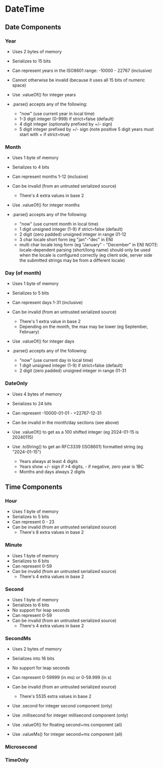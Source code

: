 # DateTime

## Date Components

### Year

- Uses 2 bytes of memory
- Serializes to 15 bits
- Can represent years in the ISO8601 range: -10000 - 22767 (inclusive)
- Cannot otherwise be invalid (because it uses all 15 bits of numeric space)

- Use .valueOf() for integer years

- .parse() accepts any of the following:
    - "now" (use current year in local time)
    - 1-3 digit integer (0-999) if strict=false (default)
    - 4 digit integer (optionally prefixed by +/- sign)
    - 5 digit integer prefixed by +/- sign (note positive 5 digit years must start with + if strict=true)

### Month

- Uses 1 byte of memory
- Serializes to 4 bits
- Can represent months 1-12 (inclusive)
- Can be invalid (from an untrusted serialized source)
    - There's 4 extra values in base 2

- Use .valueOf() for integer months

- .parse() accepts any of the following:
    - "now" (use current month in local time)
    - 1 digit unsigned integer (1-9) if strict=false (default)
    - 2 digit (zero padded) unsigned integer in range 01-12
    - 3 char locale short form (eg "jan"-"dec" in EN)
    - multi char locale long form (eg "January" - "December" in EN)
NOTE: locale-dependent parsing (short/long name) should only be used when the locale is configured correctly (eg client side, server side the submitted strings may be from a different locale)

### Day (of month)

- Uses 1 byte of memory
- Serializes to 5 bits
- Can represent days 1-31 (inclusive)
- Can be invalid (from an untrusted serialized source)
    - There's 1 extra value in base 2
    - Depending on the month, the max may be lower (eg September, February)

- Use .valueOf() for integer days

- .parse() accepts any of the following:
    - "now" (use current day in local time)
    - 1 digit unsigned integer (1-9) if strict=false (default)
    - 2 digit (zero padded) unsigned integer in range 01-31

### DateOnly

- Uses 4 bytes of memory
- Serializes to 24 bits
- Can represent -10000-01-01 - +22767-12-31
- Can be invalid in the month/day sections (see above)

- Use .valueOf() to get as a 100 shifted integer (eg 2024-01-15 is 20240115)
- Use .toString() to get an RFC3339 (ISO8601) formatted string (eg "2024-01-15")
    - Years always at least 4 digits
    - Years show +/- sign if >4 digits, - if negative, zero year is 1BC
    - Months and days always 2 digits


## Time Components

### Hour

- Uses 1 byte of memory
- Serializes to 5 bits
- Can represent 0 - 23
- Can be invalid (from an untrusted serialized source)
    - There's 8 extra values in base 2

### Minute

- Uses 1 byte of memory
- Serializes to 6 bits
- Can represent 0-59
- Can be invalid (from an untrusted serialized source)
    - There's 4 extra values in base 2

### Second

- Uses 1 byte of memory
- Serializes to 6 bits
- No support for leap seconds
- Can represent 0-59
- Can be invalid (from an untrusted serialized source)
    - There's 4 extra values in base 2

### SecondMs

- Uses 2 bytes of memory
- Serializes into 16 bits
- No support for leap seconds
- Can represent 0-59999 (in ms) or 0-59.999 (in s)
- Can be invalid (from an untrusted serialized source)
    - There's 5535 extra values in base 2

- Use .second for integer second component (only)
- Use .millisecond for integer millisecond component (only)
- Use .valueOf() for floating second+ms component (all)
- Use .valueMs() for integer second+ms component (all)

### Microsecond
### TimeOnly

